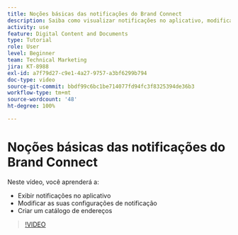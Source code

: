 ```yaml
---
title: Noções básicas das notificações do Brand Connect
description: Saiba como visualizar notificações no aplicativo, modificar as suas configurações de notificação e criar um catálogo de endereços no Brand Connect do [!UICONTROL Workfront DAM].
activity: use
feature: Digital Content and Documents
type: Tutorial
role: User
level: Beginner
team: Technical Marketing
jira: KT-8988
exl-id: a7f79d27-c9e1-4a27-9757-a3bf6299b794
doc-type: video
source-git-commit: bbdf99c6bc1be714077fd94fc3f8325394de36b3
workflow-type: tm+mt
source-wordcount: '48'
ht-degree: 100%

---
```


# Noções básicas das notificações do Brand Connect

Neste vídeo, você aprenderá a:

* Exibir notificações no aplicativo
* Modificar as suas configurações de notificação
* Criar um catálogo de endereços

>[!VIDEO](https://video.tv.adobe.com/v/335250/?quality=12&learn=on&enablevpops=1)
